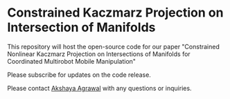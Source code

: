 # Constrained Kaczmarz Projection on Intersection of Manifolds

This repository will host the open-source code for our paper "Constrained Nonlinear Kaczmarz Projection on Intersections of Manifolds for Coordinated Multirobot Mobile Manipulation" 

Please subscribe for updates on the code release.

Please contact [Akshaya Agrawal](https://github.com/JBVAkshaya) with any questions or inquiries.
